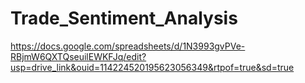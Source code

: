 # Trade_Sentiment_Analysis
https://docs.google.com/spreadsheets/d/1N3993gvPVe-RBjmW6QXTQseuilEWKFJq/edit?usp=drive_link&ouid=114224520195623056349&rtpof=true&sd=true
